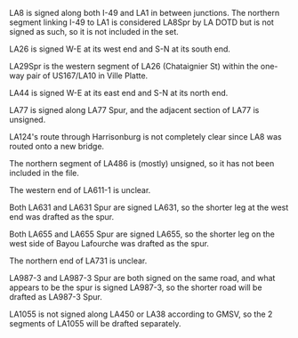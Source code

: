 LA8 is signed along both I-49 and LA1 in between junctions. The northern segment linking I-49 to LA1 is considered LA8Spr by LA DOTD but is not signed as such, so it is not included in the set.

LA26 is signed W-E at its west end and S-N at its south end.

LA29Spr is the western segment of LA26 (Chataignier St) within the one-way pair of US167/LA10 in Ville Platte.

LA44 is signed W-E at its east end and S-N at its north end.

LA77 is signed along LA77 Spur, and the adjacent section of LA77 is unsigned.

LA124's route through Harrisonburg is not completely clear since LA8 was routed onto a new bridge.

The northern segment of LA486 is (mostly) unsigned, so it has not been included in the file.

The western end of LA611-1 is unclear.

Both LA631 and LA631 Spur are signed LA631, so the shorter leg at the west end was drafted as the spur.

Both LA655 and LA655 Spur are signed LA655, so the shorter leg on the west side of Bayou Lafourche was drafted as the spur.

The northern end of LA731 is unclear.

LA987-3 and LA987-3 Spur are both signed on the same road, and what appears to be the spur is signed LA987-3, so the shorter road will be drafted as LA987-3 Spur.

LA1055 is not signed along LA450 or LA38 according to GMSV, so the 2 segments of LA1055 will be drafted separately.
